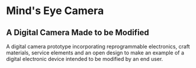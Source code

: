 # Mind's Eye Camera
## A Digital Camera Made to be Modified

A digital camera prototype incorporating reprogrammable electronics, craft materials, service elements and an open design to make an example of a digital electronic device intended to be modified by an end user.